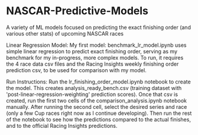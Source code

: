 # NASCAR-Predictive-Models
A variety of ML models focused on predicting the exact finishing order (and various other stats) of upcoming NASCAR races

Linear Regression Model:
My first model: benchmark_lr_model.ipynb uses simple linear regression to predict exact finishing order, serving as my benchmark for my in-progress, more complex models. To run, it requires the 4 race data csv files and the Racing Insights weekly finishing order prediction csv, to be used for comparison with my model. 

Run Instructions: 
Run the lr_finishing_order_model.ipynb notebook to create the model. This creates analysis_ready_bench.csv (training dataset with 'post-linear-regression-weighting' prediction scores). Once that csv is created, run the first two cells of the comparison_analysis.ipynb notebook manually. After running the second cell, select the desired series and race (only a few Cup races right now as I continue developing). Then run the rest of the notebook to see how the predictions compared to the actual finishes, and to the official Racing Insights predictions. 